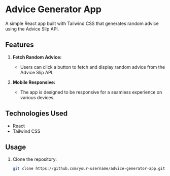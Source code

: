 # Advice Generator App

A simple React app built with Tailwind CSS that generates random advice using the Advice Slip API.

## Features

1. **Fetch Random Advice:**
   - Users can click a button to fetch and display random advice from the Advice Slip API.

2. **Mobile Responsive:**
   - The app is designed to be responsive for a seamless experience on various devices.

## Technologies Used

- React
- Tailwind CSS

## Usage

1. Clone the repository:

   ```bash
   git clone https://github.com/your-username/advice-generator-app.git


